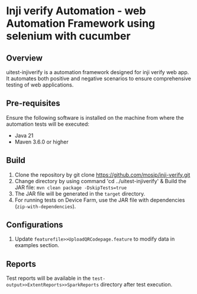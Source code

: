 # Inji verify  Automation - web Automation Framework using selenium with cucumber

## Overview

uitest-injiverify is a automation framework designed for inji verify web app. It automates both positive and negative scenarios to ensure comprehensive testing of web applications.

## Pre-requisites

Ensure the following software is installed on the machine from where the automation tests will be executed:
- Java 21
- Maven 3.6.0 or higher

## Build
1. Clone the repository by git clone https://github.com/mosip/inji-verify.git 
2. Change directory by using command 'cd ../uitest-injiverify'  & Build the JAR file: `mvn clean package -DskipTests=true`
3. The JAR file will be generated in the `target` directory.
4. For running tests on Device Farm, use the JAR file with dependencies (`zip-with-dependencies`).

## Configurations

1. Update `featurefile>>UploadQRCodepage.feature` to modify data in examples section.


## Reports

Test reports will be available in the `test-output>>ExtentReports>>SparkReports` directory after test execution.